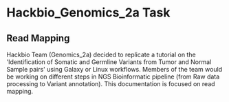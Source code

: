 # Hackbio_Genomics_2a Task
## Read Mapping
Hackbio Team (Genomics_2a) decided to replicate a tutorial on the 'Identification of Somatic and Germline Variants from Tumor and Normal Sample pairs' using Galaxy or Linux workflows. Members of the team would be working on different steps in NGS Bioinformatic pipeline (from Raw data processing to Variant annotation). This documentation is focused on read mapping.



